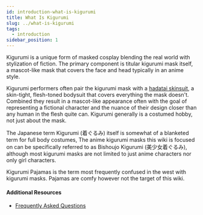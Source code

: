```yaml
---
id: introduction-what-is-kigurumi
title: What Is Kigurumi
slug: ../what-is-kigurumi
tags:
  - introduction
sidebar_position: 1
---
```


Kigurumi is a unique form of masked cosplay blending the real world with stylization of fiction. The primary component is titular kigurumi mask itself, a mascot-like mask that covers the face and head typically in an anime style.

Kigurumi performers often pair the kigurumi mask with a [hadatai skinsuit](/docs/hadatai/), a skin-tight, flesh-toned bodysuit that covers everything the mask doesn't. Combined they result in a mascot-like appearance often with the goal of representing a fictional character and the nuance of their design closer than any human in the flesh quite can. Kigurumi generally is a costumed hobby, not just about the mask.

The Japanese term Kigurumi (着ぐるみ) itself is somewhat of a blanketed term for full body costumes, The anime kigurumi masks this wiki is focused on can be specifically referred to as Bishoujo Kigurumi (美少女着ぐるみ), although most kigurumi masks are not limited to just anime characters nor only girl characters.

Kigurumi Pajamas is the term most frequently confused in the west with kigurumi masks. Pajamas are comfy however not the target of this wiki.

#### Additional Resources

- [Frequently Asked Questions](/docs/faq)
